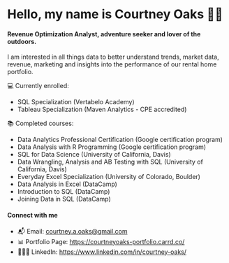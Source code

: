 # Hello, my name is Courtney Oaks 👋🏼

#### **Revenue Optimization Analyst, adventure seeker and lover of the outdoors.**

I am interested in all things data to better understand trends, market data, revenue, marketing and insights into the performance of our rental home portfolio.

💻 Currently enrolled:
- SQL Specialization (Vertabelo Academy)
- Tableau Specialization (Maven Analytics - CPE accredited) 

📚 Completed courses:
- Data Analytics Professional Certification (Google certification program)
- Data Analysis with R Programming (Google certification program)
- SQL for Data Science (University of California, Davis)
- Data Wrangling, Analysis and AB Testing with SQL (University of California, Davis)
- Everyday Excel Specialization (University of Colorado, Boulder)
- Data Analysis in Excel (DataCamp)
- Introduction to SQL (DataCamp)
- Joining Data in SQL (DataCamp)

#### Connect with me
- 📬 Email: courtney.a.oaks@gmail.com
- 📊 Portfolio Page: https://courtneyoaks-portfolio.carrd.co/
- 👩🏻‍💻 LinkedIn: https://www.linkedin.com/in/courtney-oaks/
